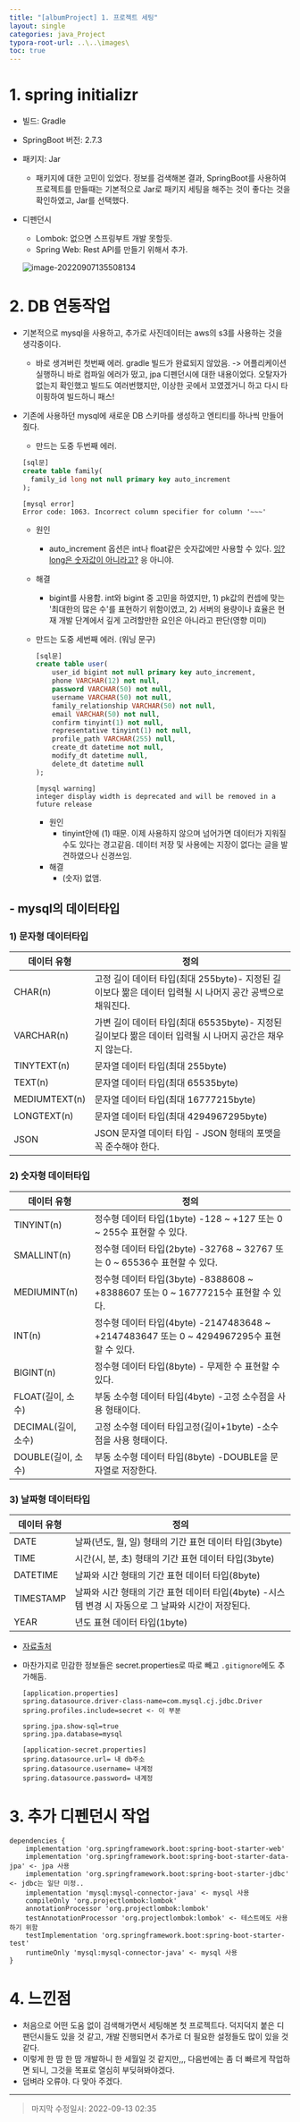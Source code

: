 ```yaml
---
title: "[albumProject] 1. 프로젝트 세팅"
layout: single
categories: java_Project
typora-root-url: ..\..\images\
toc: true
---
```




# 1. spring initializr

- 빌드: Gradle

- SpringBoot 버전: 2.7.3

- 패키지: Jar

  - 패키지에 대한 고민이 있었다. 정보를 검색해본 결과, SpringBoot를 사용하여 프로젝트를 만들때는 기본적으로 Jar로 패키지 세팅을 해주는 것이 좋다는 것을 확인하였고, Jar를 선택했다.

- 디펜던시

  - Lombok: 없으면 스프링부트 개발 못할듯.
  - Spring Web: Rest API를 만들기 위해서 추가.

  ![image-20220907135508134](..\..\images\image-20220907135508134.png)





# 2. DB 연동작업

- 기본적으로 mysql을 사용하고, 추가로 사진데이터는 aws의 s3를 사용하는 것을 생각중이다.

  - 바로 생겨버린 첫번째 에러. gradle 빌드가 완료되지 않았음. -> 어플리케이션 실행하니 바로 컴파일 에러가 떴고, jpa 디펜던시에 대한 내용이었다. 오탈자가 없는지 확인했고 빌드도 여러번했지만, 이상한 곳에서 꼬였겠거니 하고 다시 타이핑하여 빌드하니 패스!

- 기존에 사용하던 mysql에 새로운 DB 스키마를 생성하고 엔티티를 하나씩 만들어줬다.

  - 만드는 도중 두번째 에러.

  ```sql
  [sql문]
  create table family(
  	family_id long not null primary key auto_increment
  );
  ```

  ```
  [mysql error]
  Error code: 1063. Incorrect column specifier for column '~~~'
  ```

  - 원인

    - auto_increment 옵션은 int나 float같은 숫자값에만 사용할 수 있다. <u>잉? long은 숫자값이 아니라고?</u> 응 아니야.

  - 해결

    - bigint를 사용함. int와 bigint 중 고민을 하였지만, 1) pk값의 컨셉에 맞는 '최대한의 많은 수'를 표현하기 위함이였고, 2) 서버의 용량이나 효율은 현재 개발 단계에서 깊게 고려할만한 요인은 아니라고 판단(영향 미미)

  - 만드는 도중 세번째 에러. (워닝 문구)

    ```sql
    [sql문]
    create table user(
    	user_id bigint not null primary key auto_increment,
        phone VARCHAR(12) not null,
        password VARCHAR(50) not null,
        username VARCHAR(50) not null,
        family_relationship VARCHAR(50) not null,
        email VARCHAR(50) not null,
        confirm tinyint(1) not null,
        representative tinyint(1) not null,
        profile_path VARCHAR(255) null,
        create_dt datetime not null,
        modify_dt datetime null,
        delete_dt datetime null
    );
    ```

    ```
    [mysql warning]
    integer display width is deprecated and will be removed in a future release
    ```

    - 원인
      - tinyint안에 (1) 때문. 이제 사용하지 않으며 넘어가면 데이터가 지워질수도 있다는 경고같음. 데이터 저장 및 사용에는 지장이 없다는 글을 발견하였으나 신경쓰임.
    - 해결
      - (숫자) 없앰.

  

  

## - mysql의 데이터타입



### 1) 문자형 데이터타입

| 데이터 유형   | 정의                                                         |
| ------------- | ------------------------------------------------------------ |
| CHAR(n)       | 고정 길이 데이터 타입(최대 255byte)- 지정된 길이보다 짦은 데이터 입력될 시 나머지 공간 공백으로 채워진다. |
| VARCHAR(n)    | 가변 길이 데이터 타입(최대 65535byte)- 지정된 길이보다 짦은 데이터 입력될 시 나머지 공간은 채우지 않는다. |
| TINYTEXT(n)   | 문자열 데이터 타입(최대 255byte)                             |
| TEXT(n)       | 문자열 데이터 타입(최대 65535byte)                           |
| MEDIUMTEXT(n) | 문자열 데이터 타입(최대 16777215byte)                        |
| LONGTEXT(n)   | 문자열 데이터 타입(최대 4294967295byte)                      |
| JSON          | JSON 문자열 데이터 타입 - JSON 형태의 포맷을 꼭 준수해야 한다. |



### 2) 숫자형 데이터타입

| 데이터 유형         | 정의                                                         |
| ------------------- | ------------------------------------------------------------ |
| TINYINT(n)          | 정수형 데이터 타입(1byte) -128 ~ +127 또는 0 ~ 255수 표현할 수 있다. |
| SMALLINT(n)         | 정수형 데이터 타입(2byte) -32768 ~ 32767 또는 0 ~ 65536수 표현할 수 있다. |
| MEDIUMINT(n)        | 정수형 데이터 타입(3byte) -8388608 ~ +8388607 또는 0 ~ 16777215수 표현할 수 있다. |
| INT(n)              | 정수형 데이터 타입(4byte) -2147483648 ~ +2147483647 또는 0 ~ 4294967295수 표현할 수 있다. |
| BIGINT(n)           | 정수형 데이터 타입(8byte) - 무제한 수 표현할 수 있다.        |
| FLOAT(길이, 소수)   | 부동 소수형 데이터 타입(4byte) -고정 소수점을 사용 형태이다. |
| DECIMAL(길이, 소수) | 고정 소수형 데이터 타입고정(길이+1byte) -소수점을 사용 형태이다. |
| DOUBLE(길이, 소수)  | 부동 소수형 데이터 타입(8byte) -DOUBLE을 문자열로 저장한다.  |



### 3) 날짜형 데이터타입

| 데이터 유형 | 정의                                                         |
| ----------- | ------------------------------------------------------------ |
| DATE        | 날짜(년도, 월, 일) 형태의 기간 표현 데이터 타입(3byte)       |
| TIME        | 시간(시, 분, 초) 형태의 기간 표현 데이터 타입(3byte)         |
| DATETIME    | 날짜와 시간 형태의 기간 표현 데이터 타입(8byte)              |
| TIMESTAMP   | 날짜와 시간 형태의 기간 표현 데이터 타입(4byte) -시스템 변경 시 자동으로 그 날짜와 시간이 저장된다. |
| YEAR        | 년도 표현 데이터 타입(1byte)                                 |

- [자료출처](http://www.incodom.kr/DB_-_%EB%8D%B0%EC%9D%B4%ED%84%B0_%ED%83%80%EC%9E%85/MYSQL#h_481d7ea17f52ffb7672ef90a025c3913)







- 마찬가지로 민감한 정보들은 secret.properties로 따로 빼고 `.gitignore`에도 추가해둠.

  ```properties
  [application.properties]
  spring.datasource.driver-class-name=com.mysql.cj.jdbc.Driver
  spring.profiles.include=secret <- 이 부분
  
  spring.jpa.show-sql=true
  spring.jpa.database=mysql
  ```

  ```properties
  [application-secret.properties]
  spring.datasource.url= 내 db주소
  spring.datasource.username= 내계정
  spring.datasource.password= 내계정
  ```

  



# 3. 추가 디펜던시 작업

```properties
dependencies {
	implementation 'org.springframework.boot:spring-boot-starter-web'
	implementation 'org.springframework.boot:spring-boot-starter-data-jpa' <- jpa 사용
	implementation 'org.springframework.boot:spring-boot-starter-jdbc' <- jdbc는 일단 미정..
	implementation 'mysql:mysql-connector-java' <- mysql 사용
	compileOnly 'org.projectlombok:lombok'
	annotationProcessor 'org.projectlombok:lombok'
	testAnnotationProcessor 'org.projectlombok:lombok' <- 테스트에도 사용하기 위함
	testImplementation 'org.springframework.boot:spring-boot-starter-test'
	runtimeOnly 'mysql:mysql-connector-java' <- mysql 사용
}
```





# 4. 느낀점

- 처음으로 어떤 도움 없이 검색해가면서 세팅해본 첫 프로젝트다. 덕지덕지 붙은 디팬던시들도 있을 것 같고, 개발 진행되면서 추가로 더 필요한 설정들도 많이 있을 것 같다.
- 이렇게 한 땀 한 땀 개발하니 한 세월일 것 같지만,,, 다음번에는 좀 더 빠르게 작업하면 되니, 그것을 목표로 열심히 부딪혀봐야겠다.
- 덤벼라 오류야. 다 맞아 주겠다.



------

> 마지막 수정일시: 2022-09-13 02:35
